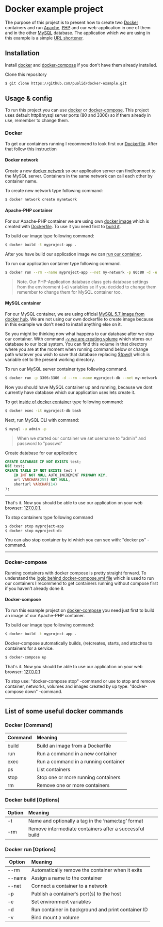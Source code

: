 # Docker example project


The purpose of this project is to present how to create two [Docker](https://www.docker.com/) containers and run [Apache](https://httpd.apache.org/), [PHP](https://www.php.net/) and our web-application in one of them and in the other [MySQL](https://www.mysql.com/) database. The application which we are using in this example is a simple [URL shortener](https://en.wikipedia.org/wiki/URL_shortening).


## Installation

Install [docker](https://docs.docker.com/install/) and [docker-compose](https://docs.docker.com/compose/install/) if you don't have them already installed.

Clone this repository
```bash
$ git clone https://github.com/puolid/docker-example.git
```

## Usage & config

To run this project you can use [docker](https://docs.docker.com/engine/docker-overview/) or [docker-compose](https://docs.docker.com/compose/). This project uses default http&mysql server ports (80 and 3306) so if them already in use, remember to change them.


### Docker

To get our containers running I recommend to look first our [Dockerfile](https://github.com/puolid/docker-example/blob/master/Dockerfile). After that follow this instruction

#### Docker network

Create a new [docker network](https://docs.docker.com/network/) so our application server can find/connect to the MySQL server. Containers in the same network can call each other by container name.

To create new network type following command:
``` bash
$ docker network create mynetwork
```

#### Apache-PHP container

For our Apache-PHP container we are using own [docker image](https://docs.docker.com/engine/reference/commandline/image/) which is created with [Dockerfile](https://docs.docker.com/engine/reference/builder/). To use it you need first to [build it](https://docs.docker.com/engine/reference/commandline/build/). 

To build our image type following command:
``` bash
$ docker build -t myproject-app .
```

After you have build our application image we can [run our container](https://docs.docker.com/engine/reference/run/).

To run our application container type following command.
``` bash
$ docker run --rm --name myproject-app --net my-network -p 80:80 -d -e MYSQL_HOST=myproject-db -e MYSQL_USER=admin -e MYSQL_DATABASE=test -e MYSQL_PASSWORD=passwd myproject-app
```

> Note. Our PHP-Application database class gets database settings from the environment (-e) variables so if you decided to change them remember to change them for MySQL container too.


#### MySQL container

For our MySQL container, we are using official [MySQL 5.7 image from docker hub](https://hub.docker.com/_/mysql). We are not using our own dockerfile to create image because in this example we don't need to install anything else on it. 

So you might be thinking now what happens to our database after we stop our container. With command [-v we are creating volume](https://docs.docker.com/storage/volumes/) which stores our database to our local system. You can find this volume in that directory where you are at the moment when running command  below or change path whatever you wish to save that database replacing [$(pwd)](https://en.wikipedia.org/wiki/Pwd) which is variable set to the present working directory.

To run our MySQL server container type following command.
``` bash
$ docker run -p 3306:3306 -d --rm --name myproject-db --net my-network -e MYSQL_USER=admin -e MYSQL_DATABASE=test -e MYSQL_PASSWORD=passwd -e MYSQL_RANDOM_ROOT_PASSWORD=true -v $(pwd)/.data:/var/lib/mysql mysql:5.7
```

Now you should have MySQL container up and running, because we dont currently have database which our application uses lets create it.

To get [inside of docker container](https://docs.docker.com/engine/reference/commandline/exec/) type following command:
``` bash
$ docker exec -it myproject-db bash
```

Next, run MySQL CLI with command:
``` bash
$ mysql -u admin -p
```

> When we started our container we set username to "admin" and password to "passwd"

Create database for our application:
```SQL
CREATE DATABASE IF NOT EXISTS test;
USE test;
CREATE TABLE IF NOT EXISTS test (
    ID INT NOT NULL AUTO_INCREMENT PRIMARY KEY,
    url VARCHAR(255) NOT NULL,
    shorturl VARCHAR(14)
);
```

---

That's it. Now you should be able to use our application on your web browser: [127.0.0.1](http://127.0.0.1).

To stop containers type following command 
``` bash 
$ docker stop myproject-app
$ docker stop myproject-db
```
You can also stop container by id which you can see with: "docker ps" -command.

---

### Docker-compose

Running containers with docker compose is pretty straight forward. To understand the [logic behind docker-compose.yml file](https://docs.docker.com/compose/compose-file/) which is used to run our containers I recommend to get containers running without compose first if you haven't already done it.

#### Docker-compose

To run this example project on [docker-compose](https://docs.docker.com/compose/) you need just first to build an image of our Apache-PHP container. 

To build our image type following command:
``` bash
$ docker build -t myproject-app .
```

Docker-compose automatically builds, (re)creates, starts, and attaches to containers for a service.

``` bash
$ docker-compose up
```

That's it. Now you should be able to use our application on your web browser: [127.0.0.1](http://127.0.0.1)

To stop use: "docker-compose stop" -command or use to stop and remove container, networks, volumes and images created by up type: "docker-compose down" -command.

---

## List of some useful docker commands

### Docker [Command]
| Command | Meaning                                                 |
|---------|:--------------------------------------------------------|
| build   | Build an image from a Dockerfile                        |
| run     | Run a command in a new container                        |
| exec    | Run a command in a running container                    |
| ps      | List containers                                         |
| stop    | Stop one or more running containers                     |
| rm      | Remove one or more containers                           |


### Docker build [Options]
| Option  | Meaning                                                 |
|---------|:--------------------------------------------------------|
| -t      | Name and optionally a tag in the ‘name:tag’ format      |
| -rm     | Remove intermediate containers after a successful build |

### Docker run [Options]
| Option | Meaning                                                  |
|--------|:---------------------------------------------------------|
| --rm   | Automatically remove the container when it exits         |
| --name | Assign a name to the container                           |
| --net  | Connect a container to a network                         |
| -p     | Publish a container’s port(s) to the host                |
| -e     | Set environment variables                                |
| -d     | Run container in background and print container ID       |
| -v     | Bind mount a volume                                      |
